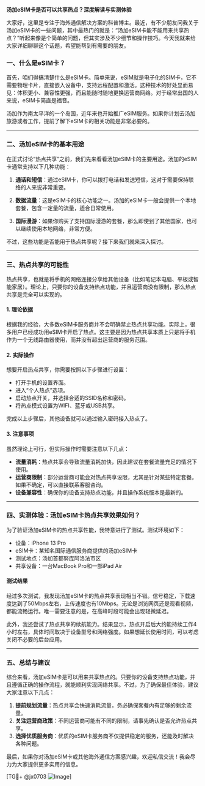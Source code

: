 **汤加eSIM卡是否可以共享热点？深度解读与实测体验**

大家好，这里是专注于海外通信解决方案的科普博主。最近，有不少朋友问我关于汤加eSIM卡的一些问题，其中最热门的就是：“汤加eSIM卡能不能用来共享热点？”听起来像是个简单的问题，但其实涉及不少细节和操作技巧。今天我就来给大家详细聊聊这个话题，希望能帮到有需要的朋友。

### 一、什么是eSIM卡？

首先，咱们得搞清楚什么是eSIM卡。简单来说，eSIM就是电子化的SIM卡，它不需要物理卡片，直接嵌入设备中，支持远程配置和激活。这种技术的好处显而易见：体积更小、兼容性更强，而且能随时随地更换运营商网络。对于经常出国的人来说，eSIM卡简直是福音。

汤加作为南太平洋的一个岛国，近年来也开始推广eSIM服务。如果你计划去汤加旅游或者工作，提前了解下eSIM卡的相关功能是非常必要的。

---

### 二、汤加eSIM卡的基本用途

在正式讨论“热点共享”之前，我们先来看看汤加eSIM卡的主要用途。汤加的eSIM卡通常支持以下几种功能：

1. **通话和短信**：通过eSIM卡，你可以拨打电话和发送短信，这对于需要保持联络的人来说非常重要。
   
2. **数据流量**：这是eSIM卡的核心功能之一。汤加的eSIM卡一般会提供一个本地套餐，包含一定量的流量，适合日常使用。

3. **国际漫游**：如果你购买了支持国际漫游的套餐，那么即使到了其他国家，也可以继续使用本地网络，非常方便。

不过，这些功能是否能用于热点共享呢？接下来我们就来深入探讨。

---

### 三、热点共享的可能性

热点共享，也就是将手机的网络连接分享给其他设备（比如笔记本电脑、平板或智能家居）。理论上，只要你的设备支持热点功能，并且运营商没有限制，那么热点共享是完全可以实现的。

#### 1. 理论依据
根据我的经验，大多数eSIM卡服务商并不会明确禁止热点共享功能。实际上，很多用户已经成功用eSIM卡开启了热点。这主要是因为热点共享本质上只是将手机作为一个无线路由器使用，而并没有超出运营商的服务范围。

#### 2. 实际操作
想要开启热点共享，你需要按照以下步骤进行设置：

- 打开手机的设置界面。
- 进入“个人热点”选项。
- 启动热点开关，并选择合适的SSID名称和密码。
- 将热点模式设置为WIFI、蓝牙或USB共享。

完成以上步骤后，其他设备就可以通过输入密码接入热点了。

#### 3. 注意事项
虽然理论上可行，但实际操作时需要注意以下几点：
- **流量消耗**：热点共享会导致流量消耗加快，因此建议在套餐流量充足的情况下使用。
- **运营商限制**：部分运营商可能会对热点共享设限，尤其是针对某些特定套餐。如果不确定，可以直接联系客服咨询。
- **设备兼容性**：确保你的设备支持热点功能，并且操作系统版本是最新的。

---

### 四、实测体验：汤加eSIM卡热点共享效果如何？

为了验证汤加eSIM卡的热点共享性能，我特意进行了测试。测试环境如下：
- 设备：iPhone 13 Pro
- eSIM卡：某知名国际通信服务商提供的汤加eSIM卡
- 测试地点：汤加首都努库阿洛法市区
- 共享设备：一台MacBook Pro和一部iPad Air

#### 测试结果
经过多次测试，我发现汤加eSIM卡的热点共享表现相当不错。信号稳定，下载速度达到了50Mbps左右，上传速度也有10Mbps。无论是浏览网页还是观看视频，都能流畅运行。唯一需要注意的是，在高峰时段可能会出现轻微延迟。

此外，我还尝试了热点共享的续航能力。结果显示，热点开启后大约能持续工作4小时左右，具体时间取决于设备型号和网络强度。如果想延长使用时间，可以考虑关闭不必要的后台应用。

---

### 五、总结与建议

综合来看，汤加eSIM卡是可以用来共享热点的。只要你的设备支持热点功能，并且遵循正确的操作流程，就能顺利实现网络共享。不过，为了确保最佳体验，建议大家注意以下几点：

1. **提前规划流量**：热点共享会快速消耗流量，务必确保套餐内有足够的剩余流量。
2. **关注运营商政策**：不同运营商可能有不同的限制，请事先确认是否允许热点共享。
3. **选择优质服务商**：优质的eSIM卡服务商不仅提供稳定的服务，还能及时解决各种问题。

最后，如果你对汤加eSIM卡或其他海外通信方案感兴趣，欢迎私信交流！我会尽力为大家提供更多实用的信息。

[TG💪+ @jx0703 ![Image](https://github.com/user-attachments/assets/dbca1d08-cadb-493c-b0ec-ad6f7a83f270)]